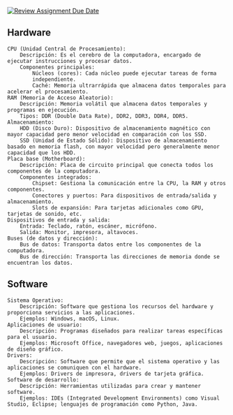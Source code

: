 [![Review Assignment Due Date](https://classroom.github.com/assets/deadline-readme-button-22041afd0340ce965d47ae6ef1cefeee28c7c493a6346c4f15d667ab976d596c.svg)](https://classroom.github.com/a/sTWg933Z)



## Hardware
    CPU (Unidad Central de Procesamiento):
        Descripción: Es el cerebro de la computadora, encargado de ejecutar instrucciones y procesar datos.
        Componentes principales:
            Núcleos (cores): Cada núcleo puede ejecutar tareas de forma 
            independiente.
            Caché: Memoria ultrarrápida que almacena datos temporales para acelerar el procesamiento.
    RAM (Memoria de Acceso Aleatorio):
        Descripción: Memoria volátil que almacena datos temporales y programas en ejecución.
        Tipos: DDR (Double Data Rate), DDR2, DDR3, DDR4, DDR5.
    Almacenamiento:
        HDD (Disco Duro): Dispositivo de almacenamiento magnético con mayor capacidad pero menor velocidad en comparación con los SSD.
        SSD (Unidad de Estado Sólido): Dispositivo de almacenamiento basado en memoria flash, con mayor velocidad pero generalmente menor capacidad que los HDD.
    Placa base (Motherboard):
        Descripción: Placa de circuito principal que conecta todos los componentes de la computadora.
        Componentes integrados:
            Chipset: Gestiona la comunicación entre la CPU, la RAM y otros componentes.
            Conectores y puertos: Para dispositivos de entrada/salida y almacenamiento.
            Slots de expansión: Para tarjetas adicionales como GPU, tarjetas de sonido, etc.
    Dispositivos de entrada y salida:
        Entrada: Teclado, ratón, escáner, micrófono.
        Salida: Monitor, impresora, altavoces.
    Buses (de datos y dirección):
        Bus de datos: Transporta datos entre los componentes de la computadora.
        Bus de dirección: Transporta las direcciones de memoria donde se encuentran los datos.
## Software
    Sistema Operativo:
        Descripción: Software que gestiona los recursos del hardware y proporciona servicios a las aplicaciones.
        Ejemplos: Windows, macOS, Linux.
    Aplicaciones de usuario:
        Descripción: Programas diseñados para realizar tareas específicas para el usuario.
        Ejemplos: Microsoft Office, navegadores web, juegos, aplicaciones de diseño gráfico.
    Drivers:
        Descripción: Software que permite que el sistema operativo y las aplicaciones se comuniquen con el hardware.
        Ejemplos: Drivers de impresora, drivers de tarjeta gráfica.
    Software de desarrollo:
        Descripción: Herramientas utilizadas para crear y mantener software.
        Ejemplos: IDEs (Integrated Development Environments) como Visual Studio, Eclipse; lenguajes de programación como Python, Java.


